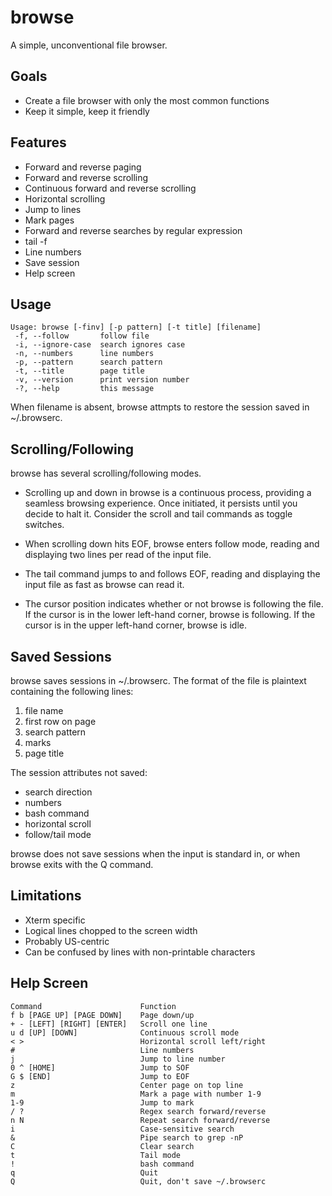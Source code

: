 # browse

A simple, unconventional file browser.

## Goals

- Create a file browser with only the most common functions
- Keep it simple, keep it friendly

## Features

- Forward and reverse paging
- Forward and reverse scrolling
- Continuous forward and reverse scrolling
- Horizontal scrolling
- Jump to lines
- Mark pages
- Forward and reverse searches by regular expression
- tail -f
- Line numbers
- Save session
- Help screen

## Usage

    Usage: browse [-finv] [-p pattern] [-t title] [filename]
     -f, --follow       follow file
     -i, --ignore-case  search ignores case
     -n, --numbers      line numbers
     -p, --pattern      search pattern
     -t, --title        page title
     -v, --version      print version number
     -?, --help         this message

When filename is absent, browse attmpts to restore the session saved in ~/.browserc.

## Scrolling/Following

browse has several scrolling/following modes.

- Scrolling up and down in browse is a continuous process, providing a seamless browsing experience. Once initiated, it persists until you decide to halt it. Consider the scroll and tail commands as toggle switches.

- When scrolling down hits EOF, browse enters follow mode, reading and displaying two lines per read of the input file.

- The tail command jumps to and follows EOF, reading and displaying the input file as fast as browse can read it.

- The cursor position indicates whether or not browse is following the file. If the cursor is in the lower left-hand corner, browse is following. If the cursor is in the upper left-hand corner, browse is idle.

## Saved Sessions

browse saves sessions in ~/.browserc.  The format of the file is plaintext containing the following lines:

 1. file name
 2. first row on page
 3. search pattern
 4. marks
 5. page title

The session attributes not saved:

- search direction
- numbers
- bash command
- horizontal scroll
- follow/tail mode

browse does not save sessions when the input is standard in, or when browse exits with the Q command.

## Limitations

- Xterm specific
- Logical lines chopped to the screen width
- Probably US-centric
- Can be confused by lines with non-printable characters

## Help Screen

    Command                      Function
    f b [PAGE UP] [PAGE DOWN]    Page down/up
    + - [LEFT] [RIGHT] [ENTER]   Scroll one line
    u d [UP] [DOWN]              Continuous scroll mode
    < >                          Horizontal scroll left/right
    #                            Line numbers
    j                            Jump to line number
    0 ^ [HOME]                   Jump to SOF
    G $ [END]                    Jump to EOF
    z                            Center page on top line
    m                            Mark a page with number 1-9
    1-9                          Jump to mark
    / ?                          Regex search forward/reverse
    n N                          Repeat search forward/reverse
    i                            Case-sensitive search
    &                            Pipe search to grep -nP
    C                            Clear search
    t                            Tail mode
    !                            bash command
    q                            Quit
    Q                            Quit, don't save ~/.browserc    

